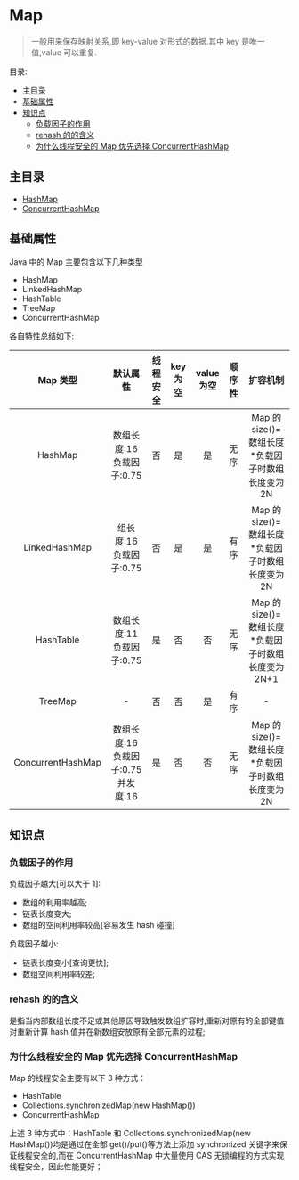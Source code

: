 # Map<!-- omit in toc -->

> 一般用来保存映射关系,即 key-value 对形式的数据.其中 key 是唯一值,value 可以重复.

目录:

- [主目录](#主目录)
- [基础属性](#基础属性)
- [知识点](#知识点)
  - [负载因子的作用](#负载因子的作用)
  - [rehash 的的含义](#rehash-的的含义)
  - [为什么线程安全的 Map 优先选择 ConcurrentHashMap](#为什么线程安全的-map-优先选择-concurrenthashmap)

## 主目录

- [HashMap](./hashmap.md)
- [ConcurrentHashMap](./concurrent_hashmap.md)

## 基础属性

Java 中的 Map 主要包含以下几种类型

- HashMap
- LinkedHashMap
- HashTable
- TreeMap
- ConcurrentHashMap

各自特性总结如下:

|     Map 类型      |                 默认属性                  | 线程安全 | key 为空 | value 为空 | 顺序性 |                      扩容机制                       |
| :---------------: | :---------------------------------------: | :------: | :------: | :--------: | :----: | :-------------------------------------------------: |
|      HashMap      |       数组长度:16<br>负载因子:0.75        |    否    |    是    |     是     |  无序  |  Map 的 size()=数组长度\*负载因子时数组长度变为 2N  |
|   LinkedHashMap   |        组长度:16<br>负载因子:0.75         |    否    |    是    |     是     |  有序  |  Map 的 size()=数组长度\*负载因子时数组长度变为 2N  |
|     HashTable     |       数组长度:11<br>负载因子:0.75        |    是    |    否    |     否     |  无序  | Map 的 size()=数组长度\*负载因子时数组长度变为 2N+1 |
|      TreeMap      |                     -                     |    否    |    否    |     是     |  有序  |                          -                          |
| ConcurrentHashMap | 数组长度:16<br>负载因子:0.75<br>并发度:16 |    是    |    否    |     否     |  无序  |  Map 的 size()=数组长度\*负载因子时数组长度变为 2N  |

## 知识点

### 负载因子的作用

负载因子越大[可以大于 1]:

- 数组的利用率越高;
- 链表长度变大;
- 数组的空间利用率较高[容易发生 hash 碰撞]

负载因子越小:

- 链表长度变小[查询更快];
- 数组空间利用率较差;

### rehash 的的含义

是指当内部数组长度不足或其他原因导致触发数组扩容时,重新对原有的全部键值对重新计算 hash 值并在新数组安放原有全部元素的过程;

### 为什么线程安全的 Map 优先选择 ConcurrentHashMap

Map 的线程安全主要有以下 3 种方式：

- HashTable
- Collections.synchronizedMap(new HashMap())
- ConcurrentHashMap

上述 3 种方式中：HashTable 和 Collections.synchronizedMap(new HashMap())均是通过在全部 get()/put()等方法上添加 synchronized 关键字来保证线程安全的,而在 ConcurrentHashMap 中大量使用 CAS 无锁编程的方式实现线程安全，因此性能更好；

